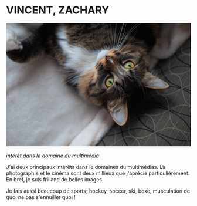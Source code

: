 # VINCENT, ZACHARY

![photo de moi](https://github.com/chevalxdore/H23_V13_inspirations_VINCENT/blob/main/semaine_1/_HVX1912.jpg)

*intérêt dans le domaine du multimédia*

J'ai deux principaux intérêts dans le domaines du multimédias. La photographie et le cinéma sont deux millieux que j'aprécie particulièrement. En bref, je suis frilland de belles images.

Je fais aussi beaucoup de sports; hockey, soccer, ski, boxe, musculation de quoi ne pas s'ennuiller quoi !

